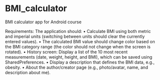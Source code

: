 # BMI_calculator
BMI calculator app for Android course

Requirements:
The application should:
• Calculate BMI using both metric and imperial units (switching between units should clear the currently entered values).
• The calculated BMI value should change color based on the BMI category range (the color should not change when the screen is rotated).
• History screen: Display a list of the 10 most recent measurements (date, weight, height, and BMI), which can be saved using SharedPreferences.
• Display a description that defines the BMI data, e.g., obesity.
• About the author/creator page (e.g., photo/avatar, name, and description about me).
